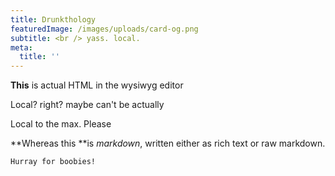 ```yaml
---
title: Drunkthology
featuredImage: /images/uploads/card-og.png
subtitle: <br /> yass. local.
meta:
  title: ''
---
```

<p><strong>This</strong> is actual HTML in the wysiwyg editor</p>

Local? right? maybe can't be actually

Local to the max. Please

**Whereas this **is _markdown_, written either as rich text or raw markdown.

```
Hurray for boobies!
```

>

#
